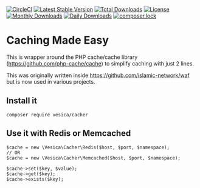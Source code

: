 [![CircleCI](https://circleci.com/gh/vesica/cacher.svg?style=shield)](https://circleci.com/gh/vesica/cacher)
[![Latest Stable Version](https://poser.pugx.org/vesica/cacher/v/stable)](https://packagist.org/packages/vesica/cacher)
[![Total Downloads](https://poser.pugx.org/vesica/cacher/downloads)](https://packagist.org/packages/vesica/cacher)
[![License](https://poser.pugx.org/vesica/cacher/license)](https://packagist.org/packages/vesica/cacher)
[![Monthly Downloads](https://poser.pugx.org/vesica/cacher/d/monthly)](https://packagist.org/packages/vesica/cacher)
[![Daily Downloads](https://poser.pugx.org/vesica/cacher/d/daily)](https://packagist.org/packages/vesica/cacher)
[![composer.lock](https://poser.pugx.org/vesica/cacher/composerlock)](https://packagist.org/packages/vesica/cacher)

# Caching Made Easy

This is wrapper around the PHP cache/cache library (https://github.com/php-cache/cache) to simplify caching with just 2 lines.

This was originally written inside https://github.com/islamic-network/waf but is now used in various projects.

## Install it

```composer require vesica/cacher```

## Use it with Redis or Memcached
```
$cache = new \Vesica\Cacher\Redis($host, $port, $namespace);
// OR
$cache = new \Vesica\Cacher\Memcached($host, $port, $namespace);

$cache->set($key, $value);
$cache->get($key);
$cache->exists($key);
```
